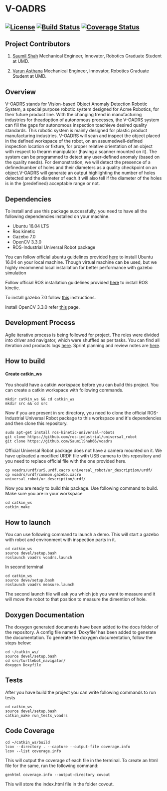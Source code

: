 # V-OADRS

[![License](https://img.shields.io/badge/License-BSD%203--Clause-green.svg)](https://opensource.org/licenses/BSD-3-Clause)
[![Build Status](https://travis-ci.org/SaumilShah66/voadrs.svg?branch=master)](https://travis-ci.org/SaumilShah66/voadrs)
[![Coverage Status](https://coveralls.io/repos/github/SaumilShah66/voadrs/badge.svg?branch=sprint3)](https://coveralls.io/github/SaumilShah66/voadrs?branch=sprint3)
---

## Project Contributors

1) [Saumil Shah](https://github.com/SaumilShah66)
Mechanical Engineer, Innovator, Robotics Graduate Student at UMD. 

2) [Varun Asthana](https://github.com/varunasthana92)
Mechanical Engineer, Innovator, Robotics Graduate Student at UMD. 

## Overview

V-OADRS stands for Vision-based Object Anomaly Detection Robotic System, a special purpose robotic system designed for Acme Robotics, for their future product line. With the changing trend in manufacturing industries for theadoption of autonomous processes, the V-OADRS system can fill the gaps for autonomous inspection toachieve desired quality standards. This robotic system is mainly designed for plastic product manufacturing industries. V-OADRS will scan and inspect the object placed in the defined workspace of the robot, on an assumedwell-defined inspection location or fixture, for proper relative orientation of an object with respect to thearm manipulator (having a scanner mounted on it).
 The system can be programmed to detect any user-defined anomaly (based on the quality needs).  For demonstration, we will detect the presence of a definednumber of holes and their diameters as a quality checkpoint on an object.V-OADRS will generate an output highlighting the number of holes detected and the diameter of each.It will also tell if the diameter of the holes is in the (predefined) acceptable range or not.

## Dependencies

To install and use this package successfully, you need to have all the following dependencies installed on your machine.
* Ubuntu 16.04 LTS
* Ros kinetic
* Gazebo 7.0
* OpenCV 3.3.0
* ROS-Industrial Universal Robot package

You can follow official ubuntu guidelines provided [here](https://tutorials.ubuntu.com/tutorial/tutorial-install-ubuntu-desktop-1604#0) to install Ubuntu 16.04 on your local machine. Though virtual machine can be used, but we highly recommend local installation for better performance with gazebo simulation

Follow official ROS installation guidelines provided [here](http://wiki.ros.org/kinetic/Installation) to install ROS kinetic.

To install gazebo 7.0 follow [this](http://gazebosim.org/tutorials?tut=install_ubuntu&ver=7.0&cat=install) instructions. 

Install OpenCV 3.3.0 refer [this](https://medium.com/@Linh.NG/installing-opencv-3-3-0-on-ubuntu-16-04-lts-7db376f93961) page.

## Development Process
Agile iterative process is being followed for project. The roles were divided into driver and navigator, which were shuffled as per tasks. You can find all iteration and products logs [here](https://docs.google.com/spreadsheets/d/1BnU5e_QEPwAU8ns-pFhITGS3_m1YnjaZeSdVSFJj3gg/edit#gid=0). Sprint planning and review notes are [here](https://docs.google.com/document/d/1KpbpapvvFNhO2NKPLEjOYNVf_a-0SManJHOhdiiNfMk/edit?usp=sharing).

## How to build

#### Create catkin_ws
You should have a catkin workspace before you can build this project. You can create a catkin workspace with following commands.

```
mkdir catkin_ws && cd catkin_ws
mkdir src && cd src
```
Now if you are present in src directory, you need to clone the official ROS-Industrial Universal Robot package to this workspace and it's dependencies and then clone this repository.

```
sudo apt-get install ros-kinetic-universal-robots
git clone https://github.com/ros-industrial/universal_robot
git clone https://github.com/SaumilShah66/voadrs
```
Official Universal Robot package does not have a camera mounted on it. We have uploaded a modified URDF file with USB camera to this repository and you need to replace official file with the one provided here.
```
cp voadrs/urdf/ur5.urdf.xacro universal_robot/ur_description/urdf/
cp voadrs/urdf/common.gazebo.xacro universal_robot/ur_description/urdf/
```
Now you are ready to build this package. Use following command to build. Make sure you are in your workspace
```
cd catkin_ws
catkin_make
```

## How to launch

You can use following command to launch a demo. This will start a gazebo with robot and environment with inspection parts in it.
```
cd catkin_ws
source devel/setup.bash
roslaunch voadrs voadrs.launch
```
In second terminal
```
cd catkin_ws
source deve/setup.bash
roslaunch voadrs measure.launch
```
The second launch file will ask you which job you want to measure and it will move the robot to that position to measure the dimention of hole.

## Doxygen Documentation
The doxygen generated documents have been added to the docs folder of the repository. A config file named 'Doxyfile' has been added to generate the documentation. To generate the doxygen documentation, follow the steps below:
```
cd ~/catkin_ws/
source devel/setup.bash
cd src/turtlebot_navigator/
doxygen Doxyfile
```
## Tests
After you have build the project you can write following commands to run tests
```
cd catkin_ws
source devel/setup.bash
catkin_make run_tests_voadrs
```

## Code Coverage
```
cd ~/catkin_ws/build
lcov --directory . --capture --output-file coverage.info
lcov --list coverage.info
```
This will output the coverage of each file in the terminal. To create an html file for the same, run the following command:
```
genhtml coverage.info --output-directory covout
```
This will store the index.html file in the folder covout.
